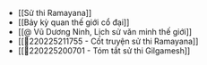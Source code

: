 - [[Sử thi Ramayana]]
- [[Bảy kỳ quan thế giới cổ đại]]
- [[@ Vũ Dương Ninh, Lịch sử văn minh thế giới]]
- [[💬220225211755 - Cốt truyện sử thi Ramayana]]
- [[💬220225200701 - Tóm tắt sử thi Gilgamesh]]
